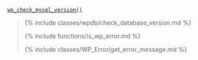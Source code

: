 <p><code><a href="https://developer.wordpress.org/reference/functions/wp_check_mysql_version/">wp_check_mysql_version()</a></code></p>

<blockquote>

{% include classes/wpdb/check_database_version.md %}

{% include functions/is_wp_error.md %}

{% include classes/WP_Error/get_error_message.md %}

</blockquote>
